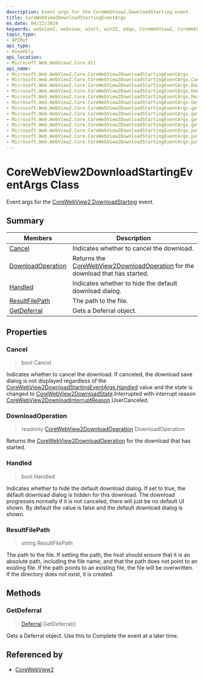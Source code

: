 ```yaml
---
description: Event args for the CoreWebView2.DownloadStarting event.
title: CoreWebView2DownloadStartingEventArgs
ms.date: 04/22/2024
keywords: webview2, webview, winrt, win32, edge, CoreWebView2, CoreWebView2Controller, browser control, edge html, CoreWebView2DownloadStartingEventArgs
topic_type:
- APIRef
api_type:
- Assembly
api_location:
- Microsoft.Web.WebView2.Core.dll
api_name:
- Microsoft.Web.WebView2.Core.CoreWebView2DownloadStartingEventArgs
- Microsoft.Web.WebView2.Core.CoreWebView2DownloadStartingEventArgs.Cancel
- Microsoft.Web.WebView2.Core.CoreWebView2DownloadStartingEventArgs.DownloadOperation
- Microsoft.Web.WebView2.Core.CoreWebView2DownloadStartingEventArgs.Handled
- Microsoft.Web.WebView2.Core.CoreWebView2DownloadStartingEventArgs.ResultFilePath
- Microsoft.Web.WebView2.Core.CoreWebView2DownloadStartingEventArgs.GetDeferral
- Microsoft.Web.WebView2.Core.CoreWebView2DownloadStartingEventArgs.get_Cancel
- Microsoft.Web.WebView2.Core.CoreWebView2DownloadStartingEventArgs.get_DownloadOperation
- Microsoft.Web.WebView2.Core.CoreWebView2DownloadStartingEventArgs.get_Handled
- Microsoft.Web.WebView2.Core.CoreWebView2DownloadStartingEventArgs.get_ResultFilePath
- Microsoft.Web.WebView2.Core.CoreWebView2DownloadStartingEventArgs.put_Cancel
- Microsoft.Web.WebView2.Core.CoreWebView2DownloadStartingEventArgs.put_Handled
- Microsoft.Web.WebView2.Core.CoreWebView2DownloadStartingEventArgs.put_ResultFilePath
---
```


# CoreWebView2DownloadStartingEventArgs Class



Event args for the [CoreWebView2.DownloadStarting](corewebview2.md#downloadstarting) event.

## Summary

Members|Description
--|--
[Cancel](#cancel) | Indicates whether to cancel the download.
[DownloadOperation](#downloadoperation) | Returns the [CoreWebView2DownloadOperation](corewebview2downloadoperation.md) for the download that has started.
[Handled](#handled) | Indicates whether to hide the default download dialog.
[ResultFilePath](#resultfilepath) | The path to the file.
[GetDeferral](#getdeferral) | Gets a Deferral object.

## Properties

### Cancel

>  bool Cancel

Indicates whether to cancel the download.
If canceled, the download save dialog is not displayed regardless of the [CoreWebView2DownloadStartingEventArgs.Handled](corewebview2downloadstartingeventargs.md#handled) value and the state is changed to [CoreWebView2DownloadState](corewebview2downloadstate.md).Interrupted with interrupt reason [CoreWebView2DownloadInterruptReason](corewebview2downloadinterruptreason.md).UserCanceled.

### DownloadOperation

> readonly  [CoreWebView2DownloadOperation](corewebview2downloadoperation.md) DownloadOperation

Returns the [CoreWebView2DownloadOperation](corewebview2downloadoperation.md) for the download that has started.

### Handled

>  bool Handled

Indicates whether to hide the default download dialog.
If set to true, the default download dialog is hidden for this download. The download progresses normally if it is not canceled, there will just be no default UI shown. By default the value is false and the default download dialog is shown.

### ResultFilePath

>  string ResultFilePath

The path to the file.
If setting the path, the host should ensure that it is an absolute path, including the file name, and that the path does not point to an existing file. If the path points to an existing file, the file will be overwritten. If the directory does not exist, it is created.



## Methods

### GetDeferral

> [Deferral](/uwp/api/Windows.Foundation.Deferral) GetDeferral()

Gets a Deferral object.
Use this to Complete the event at a later time.






## Referenced by

- [CoreWebView2](corewebview2.md)
